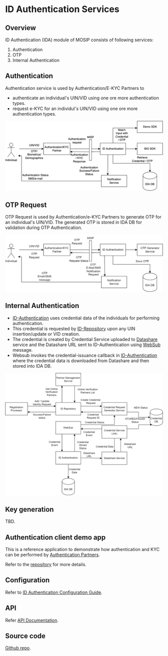 # ID Authentication Services

## Overview
ID Authentication (IDA) module of MOSIP consists of following services:
1. Authentication
1. OTP
1. Internal Authentication

## Authentication 
Authentication service is used by Authentication/E-KYC Partners to
* authenticate an individual's UIN/VID using one ore more authentication types.
* request e-KYC for an individul's UIN/VID using one ore more authentication types.

![](_images/authentication-flow.png)

## OTP Request
OTP Request is used by Authentication/e-KYC Partners to generate OTP for an individual's UIN/VID. The generated OTP is stored in IDA DB for validation during OTP Authentication.

![](_images/otp-request-flow.png)

## Internal Authentication
* [ID-Authentication](id-authentication.md) uses credential data of the individuals for performing authentication. 
* This credential is requested by [ID-Repository](id-repository.md) upon any UIN insertion/update or VID creation. 
* The credential is created by Credential Service uploaded to [Datashare](datashare.md) service and the Datashare URL sent to ID-Authentication using [WebSub](websub.md) message. 
* Websub invokes the credential-issuance callback in [ID-Authentication](id-authentication.md) where the credential data is downloaded from Datashare and then stored into IDA DB.

![](_images/ida-credential-flow.png)

## Key generation 
TBD.

## Authentication client demo app
This is a reference application to demonstrate how authentication and KYC can be performed by [Authentication Partners](partners.md#partner-types). 

Refer to the [repository](https://github.com/mosip/authentication-demo-ui/tree/1.2.0-rc2) for more details.

## Configuration
Refer to [ID Authentication Configuration Guide](https://github.com/mosip/id-authentication/blob/release-1.2.0/docs/configuration.md).

## API
Refer [API Documentation](https://mosip.github.io/documentation/1.2.0-rc2/1.2.0-rc2.html).

## Source code 
[Github repo](https://github.com/mosip/id-authentication/tree/1.2.0-rc2).








